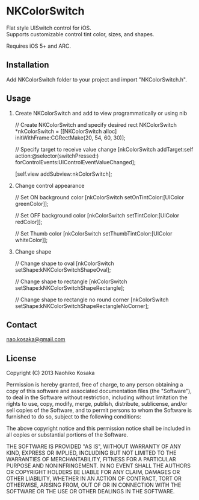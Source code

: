 NKColorSwitch
========

Flat style UISwitch control for iOS. <br />
Supports customizable control tint color, sizes, and shapes. <br />

Requires iOS 5+ and ARC.

Installation
-----

Add NKColorSwitch folder to your project and import "NKColorSwitch.h".


Usage
-----

1) Create NKColorSwitch and add to view programmatically or using nib

	// Create NKColorSwitch and specify desired rect
	NKColorSwitch *nkColorSwitch = [[NKColorSwitch alloc] initWithFrame:CGRectMake(20, 54, 60, 30)];

	// Specify target to receive value change
	[nkColorSwitch addTarget:self action:@selector(switchPressed:) forControlEvents:UIControlEventValueChanged];

	[self.view addSubview:nkColorSwitch];

2) Change control appearance
    
	// Set ON background color
	[nkColorSwitch setOnTintColor:[UIColor greenColor]];

	// Set OFF background color
	[nkColorSwitch setTintColor:[UIColor redColor]];

	// Set Thumb color
	[nkColorSwitch setThumbTintColor:[UIColor whiteColor]];

3) Change shape
	
	// Change shape to oval
	[nkColorSwitch setShape:kNKColorSwitchShapeOval];
	
	// Change shape to rectangle
	[nkColorSwitch setShape:kNKColorSwitchShapeRectangle];

	// Change shape to rectangle no round corner
	[nkColorSwitch setShape:kNKColorSwitchShapeRectangleNoCorner];

	

Contact
-----
nao.kosaka@gmail.com

License
-----

Copyright (C) 2013 Naohiko Kosaka

Permission is hereby granted, free of charge, to any person obtaining a copy of this software and associated documentation files (the "Software"), to deal in the Software without restriction, including without limitation the rights to use, copy, modify, merge, publish, distribute, sublicense, and/or sell copies of the Software, and to permit persons to whom the Software is furnished to do so, subject to the following conditions:

The above copyright notice and this permission notice shall be included in all copies or substantial portions of the Software.

THE SOFTWARE IS PROVIDED "AS IS", WITHOUT WARRANTY OF ANY KIND, EXPRESS OR IMPLIED, INCLUDING BUT NOT LIMITED TO THE WARRANTIES OF MERCHANTABILITY, FITNESS FOR A PARTICULAR PURPOSE AND NONINFRINGEMENT. IN NO EVENT SHALL THE AUTHORS OR COPYRIGHT HOLDERS BE LIABLE FOR ANY CLAIM, DAMAGES OR OTHER LIABILITY, WHETHER IN AN ACTION OF CONTRACT, TORT OR OTHERWISE, ARISING FROM, OUT OF OR IN CONNECTION WITH THE SOFTWARE OR THE USE OR OTHER DEALINGS IN THE SOFTWARE.